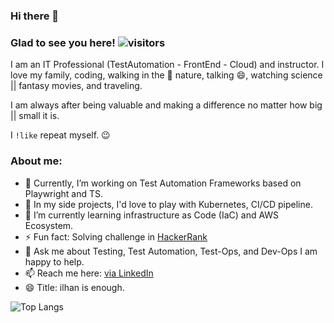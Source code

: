 ### Hi there 👋

<!--
**ikoral/ikoral** is a ✨ _special_ ✨ repository because its `README.md` (this file) appears on your GitHub profile.
-->

### Glad to see you here! ![visitors](https://visitor-badge.laobi.icu/badge?page_id=ikoral.ikoral)

I am an IT Professional (TestAutomation - FrontEnd - Cloud) and instructor. I love my family, coding, walking in the :herb: nature, talking 😄, watching science || fantasy movies, and traveling.

I am always after being valuable and making a difference no matter how big || small it is.

I <code>!like</code> repeat myself. 😉

### About me:
- 🔭 Currently, I’m working on Test Automation Frameworks based on Playwright and TS.
- 🔭 In my side projects, I'd love to play with Kubernetes, CI/CD pipeline.
- 🌱 I’m currently learning infrastructure as Code (IaC) and AWS Ecosystem.
- ⚡ Fun fact: Solving challenge in [HackerRank](https://www.hackerrank.com/ikoral)
- 💬 Ask me about Testing, Test Automation, Test-Ops, and Dev-Ops I am happy to help.
- 📫 Reach me here: [via LinkedIn](https://www.linkedin.com/in/ilhankoral/)
- 😄 Title: ilhan is enough.

![Top Langs](https://github-readme-stats.vercel.app/api/top-langs/?username=ikoral&layout=compact)


